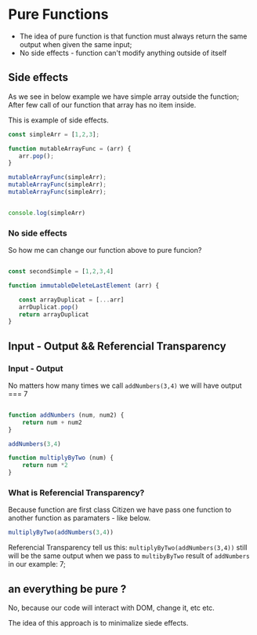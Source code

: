# Pure Functions
 - The idea of pure function is that function must always return the same output when given the same input; 
 - No side effects - function can't modify anything outside of itself

 ## Side effects 

 As we see in below example we have simple array outside the function; After few call of our function that array has no item inside. 

 This is example of side effects. 

 ```js
 const simpleArr = [1,2,3]; 
 
 function mutableArrayFunc = (arr) {
    arr.pop(); 
 }
 
mutableArrayFunc(simpleArr); 
mutableArrayFunc(simpleArr); 
mutableArrayFunc(simpleArr); 


console.log(simpleArr)

 ```

 ### No side effects 
 So how me can change our function above to pure funcion? 

 ```js
 
 const secondSimple = [1,2,3,4]

 function immutableDeleteLastElement (arr) { 

    const arrayDuplicat = [...arr] 
    arrDuplicat.pop()
    return arrayDuplicat
 }
 
 ```

 ## Input - Output && Referencial Transparency 

 ### Input - Output 
 No matters how many times we call `addNumbers(3,4)` we will have output === 7

```js

function addNumbers (num, num2) {
    return num + num2
}

addNumbers(3,4)

function multiplyByTwo (num) {
    return num *2
}

```

### What is Referencial Transparency? 

Because function are first class Citizen we have pass one function to another function as paramaters - like below. 



```js
multiplyByTwo(addNumbers(3,4))

```

Referencial Transparency tell us this: `multiplyByTwo(addNumbers(3,4))` still will be the same output when we pass to `multibyByTwo` result of `addNumbers` in our example: 7;

## an everything be pure ? 

No, because our code will interact with DOM, change it, etc etc. 

The idea of this approach is to minimalize siede effects.